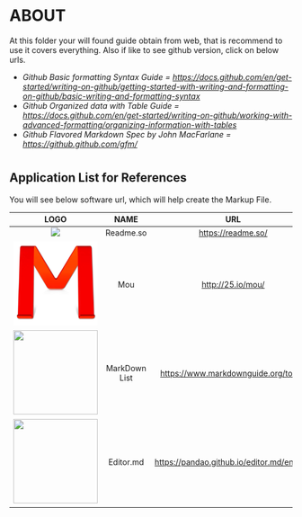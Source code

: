 # ABOUT
At this folder your will found guide obtain from web, that is recommend to use it covers everything. Also if like to see github version, click on below urls.
- *_Github Basic formatting Syntax Guide = https://docs.github.com/en/get-started/writing-on-github/getting-started-with-writing-and-formatting-on-github/basic-writing-and-formatting-syntax_*
- *_Github Organized data with Table Guide = https://docs.github.com/en/get-started/writing-on-github/working-with-advanced-formatting/organizing-information-with-tables_*
- *_Github Flavored Markdown Spec by John MacFarlane = https://github.github.com/gfm/_*
 
#
## Application List for References

You will see below software url, which will help create the Markup File.

| LOGO | NAME | URL |
|:---------------:|:---------------:|:---------------:|
| <img src="https://readme.so/readme.svg" width="150px"/> | Readme.so | https://readme.so/ |
| <img src="https://github.com/hpngithub/GitHubKB/blob/main/Documents/MarkDown/Image/MouImage.png?raw=true" width="150" height="150"/> | Mou | http://25.io/mou/ |
| <img src="https://upload.wikimedia.org/wikipedia/commons/4/48/Markdown-mark.svg" width="150" height="150"/> | MarkDown List | https://www.markdownguide.org/tools/ |
| <img src="https://raw.githubusercontent.com/pandao/editor.md/master/images/logos/editormd-logo-320x320.png" width="150" height="150"/> | Editor.md | https://pandao.github.io/editor.md/en.html |


